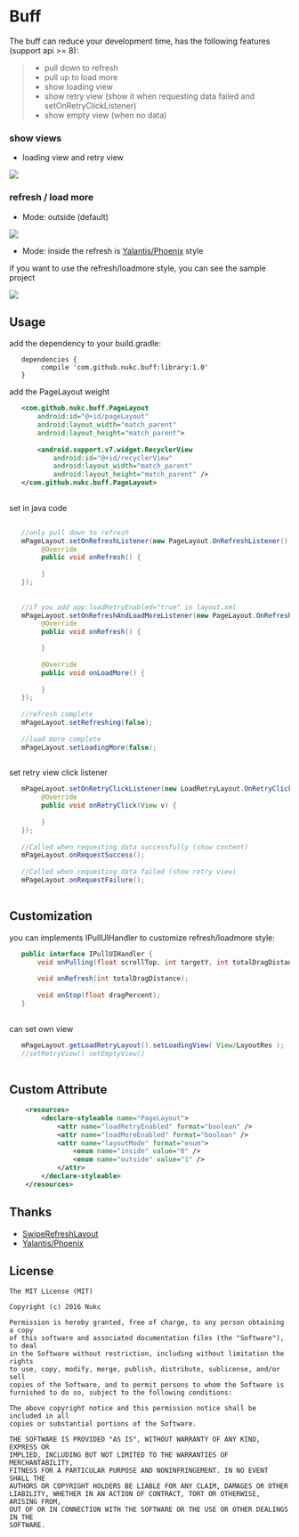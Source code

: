 # Buff

The buff can reduce your development time, has the following features (support api >= 8):
 > - pull down to refresh
 > - pull up to load more
 > -  show loading view
 > -  show retry view (show it when requesting data failed and setOnRetryClickListener)
 > -  show empty view (when no data)
    
    
### show views

   * loading view and retry view
   
   <img src="https://raw.githubusercontent.com/nukc/buff/master/art/showViews.gif">
    
### refresh / load more 

   * Mode: outside (default)
    
   <img src="https://raw.githubusercontent.com/nukc/buff/master/art/outside.gif">
     
   * Mode: inside 
   the refresh is [Yalantis/Phoenix](https://github.com/Yalantis/Phoenix) style 
   
   if you want to use the refresh/loadmore style, you can see the sample project
    
   <img src="https://raw.githubusercontent.com/nukc/buff/master/art/inside.gif">
    
## Usage

   add the dependency to your build.gradle:
```
   dependencies {
        compile 'com.github.nukc.buff:library:1.0'
   }
```
   
   add the PageLayout weight
   
```xml
   <com.github.nukc.buff.PageLayout 
       android:id="@+id/pageLayout"
       android:layout_width="match_parent"
       android:layout_height="match_parent">
   
       <android.support.v7.widget.RecyclerView
           android:id="@+id/recyclerView"
           android:layout_width="match_parent"
           android:layout_height="match_parent" />
   </com.github.nukc.buff.PageLayout>
  
```
   
   set in java code 
   
```java
   
   //only pull down to refresh
   mPageLayout.setOnRefreshListener(new PageLayout.OnRefreshListener() {
        @Override
        public void onRefresh() {
                   
        }
   });
   
   
   //if you add app:loadRetryEnabled="true" in layout.xml
   mPageLayout.setOnRefreshAndLoadMoreListener(new PageLayout.OnRefreshAndLoadMoreListener() {
        @Override
        public void onRefresh() {

        }
   
        @Override
        public void onLoadMore() {
   
        }
   });
   
   //refresh complete
   mPageLayout.setRefreshing(false);
   
   //load more complete
   mPageLayout.setLoadingMore(false);
  
```
  
   set retry view click listener
   
```java
   mPageLayout.setOnRetryClickListener(new LoadRetryLayout.OnRetryClickListener() {
        @Override
        public void onRetryClick(View v) {
                   
        }
   });
   
   //Called when requesting data successfully (show content)
   mPageLayout.onRequestSuccess();
   
   //Called when requesting data failed (show retry view)
   mPageLayout.onRequestFailure();
   
```
   
   

## Customization

   you can implements IPullUIHandler to customize refresh/loadmore style:
   
```java
   public interface IPullUIHandler {
       void onPulling(float scrollTop, int targetY, int totalDragDistance);
   
       void onRefresh(int totalDragDistance);
   
       void onStop(float dragPercent);
   }
   
```
   
   can set own view
   
```java
   mPageLayout.getLoadRetryLayout().setLoadingView( View/LayoutRes );
   //setRetryView() setEmptyView()
   
```
   
## Custom Attribute

```xml
    <resources>
        <declare-styleable name="PageLayout">
            <attr name="loadRetryEnabled" format="boolean" />
            <attr name="loadMoreEnabled" format="boolean" />
            <attr name="layoutMode" format="enum">
                <enum name="inside" value="0" />
                <enum name="outside" value="1" />
            </attr>
        </declare-styleable>
    </resources>
```

## Thanks
  * [SwipeRefreshLayout](https://developer.android.com/reference/android/support/v4/widget/SwipeRefreshLayout.html)
  * [Yalantis/Phoenix](https://github.com/Yalantis/Phoenix)
   
## License

    The MIT License (MIT)
    
    Copyright (c) 2016 Nukc
    
    Permission is hereby granted, free of charge, to any person obtaining a copy
    of this software and associated documentation files (the "Software"), to deal
    in the Software without restriction, including without limitation the rights
    to use, copy, modify, merge, publish, distribute, sublicense, and/or sell
    copies of the Software, and to permit persons to whom the Software is
    furnished to do so, subject to the following conditions:
    
    The above copyright notice and this permission notice shall be included in all
    copies or substantial portions of the Software.
    
    THE SOFTWARE IS PROVIDED "AS IS", WITHOUT WARRANTY OF ANY KIND, EXPRESS OR
    IMPLIED, INCLUDING BUT NOT LIMITED TO THE WARRANTIES OF MERCHANTABILITY,
    FITNESS FOR A PARTICULAR PURPOSE AND NONINFRINGEMENT. IN NO EVENT SHALL THE
    AUTHORS OR COPYRIGHT HOLDERS BE LIABLE FOR ANY CLAIM, DAMAGES OR OTHER
    LIABILITY, WHETHER IN AN ACTION OF CONTRACT, TORT OR OTHERWISE, ARISING FROM,
    OUT OF OR IN CONNECTION WITH THE SOFTWARE OR THE USE OR OTHER DEALINGS IN THE
    SOFTWARE.
